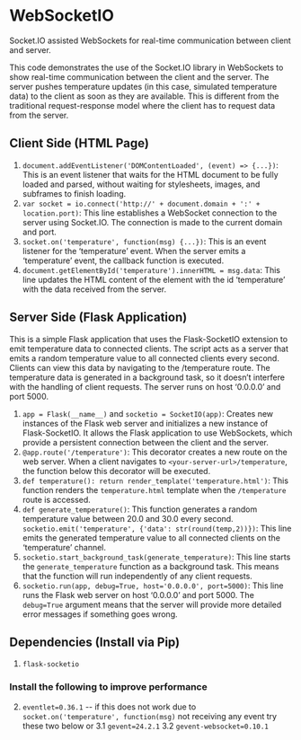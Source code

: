 # WebSocketIO
Socket.IO assisted WebSockets for real-time communication between client and server.

This code demonstrates the use of the Socket.IO library in WebSockets to show real-time communication between the client and the server. The server pushes temperature updates (in this case, simulated temperature data) to the client as soon as they are available. This is different from the traditional request-response model where the client has to request data from the server.

## Client Side (HTML Page)
1. `document.addEventListener('DOMContentLoaded', (event) => {...})`: This is an event listener that waits for the HTML document to be fully loaded and parsed, without waiting for stylesheets, images, and subframes to finish loading.
2. `var socket = io.connect('http://' + document.domain + ':' + location.port)`: This line establishes a WebSocket connection to the server using Socket.IO. The connection is made to the current domain and port.
3. `socket.on('temperature', function(msg) {...})`: This is an event listener for the ‘temperature’ event. When the server emits a ‘temperature’ event, the callback function is executed.
4. `document.getElementById('temperature').innerHTML = msg.data`: This line updates the HTML content of the element with the id ‘temperature’ with the data received from the server.

## Server Side (Flask Application)
This is a simple Flask application that uses the Flask-SocketIO extension to emit temperature data to connected clients. The script acts as a server that emits a random temperature value to all connected clients every second. Clients can view this data by navigating to the /temperature route. The temperature data is generated in a background task, so it doesn’t interfere with the handling of client requests. The server runs on host ‘0.0.0.0’ and port 5000.

1. `app = Flask(__name__)` and `socketio = SocketIO(app)`: Creates new instances of the Flask web server and initializes a new instance of Flask-SocketIO. It allows the Flask application to use WebSockets, which provide a persistent connection between the client and the server.
2. `@app.route('/temperature')`: This decorator creates a new route on the web server. When a client navigates to `<your-server-url>/temperature`, the function below this decorator will be executed.
3. `def temperature(): return render_template('temperature.html')`: This function renders the `temperature.html` template when the `/temperature` route is accessed.
4. `def generate_temperature()`: This function generates a random temperature value between 20.0 and 30.0 every second. `socketio.emit('temperature', {'data': str(round(temp,2))})`: This line emits the generated temperature value to all connected clients on the ‘temperature’ channel.
5. `socketio.start_background_task(generate_temperature)`: This line starts the `generate_temperature` function as a background task. This means that the function will run independently of any client requests.
6. `socketio.run(app, debug=True, host='0.0.0.0', port=5000)`: This line runs the Flask web server on host ‘0.0.0.0’ and port 5000. The `debug=True` argument means that the server will provide more detailed error messages if something goes wrong.

## Dependencies (Install via Pip)
1. `flask-socketio`
### Install the following to improve performance
2. `eventlet=0.36.1` -- if this does not work due to `socket.on('temperature', function(msg)` not receiving any event try these two below
or
3.1 `gevent=24.2.1`
3.2 `gevent-websocket=0.10.1`
